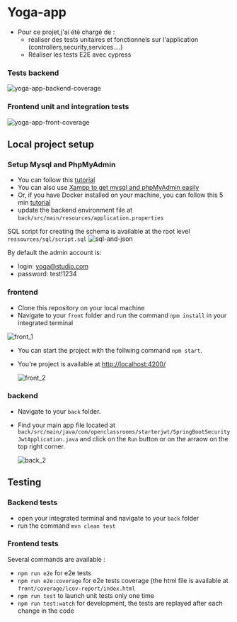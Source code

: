 # Yoga-app
- Pour ce projet,j'ai été chargé de :
  -  réaliser des tests unitaires et fonctionnels sur l'application (controllers,security,services....)
  - Réaliser les tests E2E avec cypress

### Tests backend
 ![yoga-app-backend-coverage](https://github.com/user-attachments/assets/d57cec42-06f7-44db-8f3c-bcac139e13df)

### Frontend unit and integration tests

 ![yoga-app-front-coverage](https://github.com/user-attachments/assets/3805e741-3b51-46ec-b5ad-19b4750a1475)

## Local project setup

### Setup Mysql and PhpMyAdmin

- You can follow this [tutorial](https://openclassrooms.com/fr/courses/6971126-implementez-vos-bases-de-donnees-relationnelles-avec-sql)
- You can also use [Xampp to get mysql and phpMyAdmin easily](https://www.apachefriends.org/)
- Or, if you have Docker installed on your machine, you can follow this 5 min [tutorial](https://tecadmin.net/docker-compose-for-mysql-with-phpmyadmin/)
- update the backend environment file at `back/src/main/resources/application.properties`

SQL script for creating the schema is available at the root level `ressources/sql/script.sql`
![sql-and-json](https://github.com/user-attachments/assets/63560c19-b141-4149-be6e-f7cbda6e59a7)

By default the admin account is:

- login: yoga@studio.com
- password: test!1234

### frontend

- Clone this repository on your local machine
- Navigate to your `front` folder and run the command `npm install` in your integrated terminal

![front_1](https://github.com/user-attachments/assets/3b2bf803-6249-4498-ac89-89df0e100de2)

- You can start the project with the follwing command `npm start`.
- You're project is available at [http://localhost:4200/](http://localhost:4200/)

  ![front_2](https://github.com/user-attachments/assets/a04c4cf3-ef9b-4fbb-8638-bfb251cd89da)

### backend

- Navigate to your `back` folder.
- Find your main app file located at `back/src/main/java/com/openclassrooms/starterjwt/SpringBootSecurityJwtApplication.java` and click on the `Run` button or on the arraow on the top right corner.

  ![back_2](https://github.com/user-attachments/assets/0ff7160c-edc5-49c3-99f3-927e22e7fdf8)

## Testing

### Backend tests

- open your integrated terminal and navigate to your `back` folder
- run the command `mvn clean test`

### Frontend tests
Several commands are available : 
- `npm run e2e` for e2e tests
- `npm run e2e:coverage` for e2e tests coverage (the html file is available at `front/coverage/lcov-report/index.html`
-  `npm run test` to launch unit tests only one time
-  `npm run test:watch` for development, the tests are replayed after each change in the code


